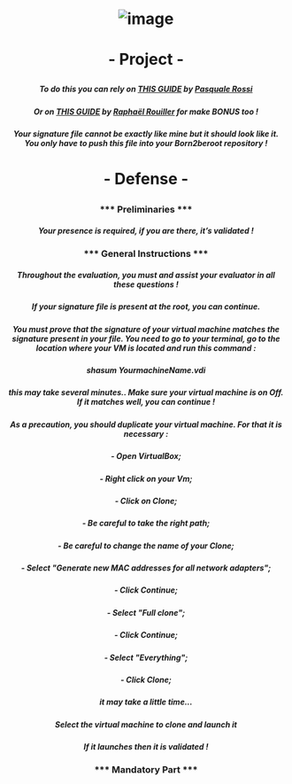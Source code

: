 # <p align="center"> ![image](https://github.com/ChrstphrChevalier/42Lausanne/assets/146819291/46094f41-2de6-452c-9984-ae60a0b4982d) </p>

# <p align="center"> - Project - </p>

##### <p align="center"> *To do this you can rely on* [THIS GUIDE](https://github.com/pasqualerossi/Born2BeRoot-Guide) *by* [Pasquale Rossi](https://github.com/pasqualerossi/) </p>

##### <p align="center"> *Or on* [THIS GUIDE](https://github.com/rphlr/42-born2beroot) *by* [Raphaël Rouiller](https://github.com/rphlr) *for make* **BONUS** *too* ! </p>

##### <p align="center"> *Your signature file cannot be exactly like mine but it should look like it. You only have to push this file into your Born2beroot repository !* </p>

# <p align="center"> - Defense - </p>

### <p align="center"> *** Preliminaries *** </p>

##### <p align="center"> *Your presence is required, if you are there, it’s validated !* </p>

### <p align="center"> *** General Instructions *** </p>

##### <p align="center"> *Throughout the evaluation, you must and assist your evaluator in all these questions !* </p>

##### <p align="center"> *If your signature file is present at the root, you can continue.* </p>

##### <p align="center"> *You must prove that the signature of your virtual machine matches the signature present in your file. You need to go to your terminal, go to the location where your VM is located and run this command :* </p>

##### <p align="center"> **shasum *YourmachineName*.vdi** </p>

##### <p align="center"> *this may take several minutes.. Make sure your virtual machine is on Off. If it matches well, you can continue !* </p>

##### <p align="center"> *As a precaution, you should duplicate your virtual machine. For that it is necessary :* </p>

##### <p align="center"> - Open VirtualBox; </p>
##### <p align="center"> - Right click on your Vm; </p>
##### <p align="center"> - Click on Clone; </p>
##### <p align="center"> - Be careful to take the right path; </p>
##### <p align="center"> - Be careful to change the name of your Clone; </p>
##### <p align="center"> - Select "Generate new MAC addresses for all network adapters"; </p>
##### <p align="center"> - Click Continue; </p>
##### <p align="center"> - Select "Full clone"; </p>
##### <p align="center"> - Click Continue; </p>
##### <p align="center"> - Select "Everything"; </p>
##### <p align="center"> - Click Clone; </p>

##### <p align="center"> *it may take a little time...* </p>

##### <p align="center"> *Select the virtual machine to clone and launch it* </p>

##### <p align="center"> *If it launches then it is validated !* </p>

### <p align="center"> *** Mandatory Part *** </p>

